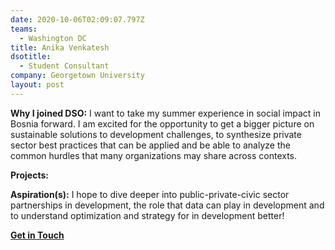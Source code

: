 ```yaml
---
date: 2020-10-06T02:09:07.797Z
teams:
  - Washington DC
title: Anika Venkatesh
dsotitle:
  - Student Consultant
company: Georgetown University
layout: post
---
```

**Why I joined DSO:** I want to take my summer experience in social impact in Bosnia forward. I am excited for the opportunity to get a bigger picture on sustainable solutions to development challenges, to synthesize private sector best practices that can be applied and be able to analyze the common hurdles that many organizations may share across contexts.

**Projects:** 

**Aspiration(s):** I hope to dive deeper into public-private-civic sector partnerships in development, the role that data can play in development and to understand optimization and strategy for in development better!

**[Get in Touch](mailto:anikavenkatesh@dsoglobal.org)**